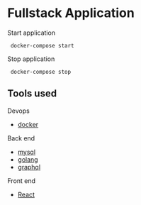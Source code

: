 # Fullstack Application


Start application
```docker
 docker-compose start
```
Stop application
```docker
 docker-compose stop
```


## Tools used

Devops 

* [docker](https://www.docker.com/)


Back end

* [mysql](https://www.mysql.com/)
* [golang](https://golang.org/)
* [graphql](https://graphql.org/)

Front end

* [React](https://reactjs.org/)